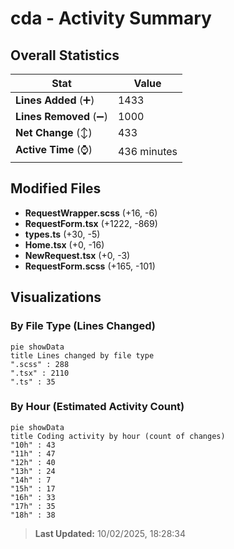 # cda - Activity Summary 

## Overall Statistics

| Stat                   | Value                                                             |
| ---------------------- | ----------------------------------------------------------------- |
| **Lines Added** (➕)   | 1433                                          |
| **Lines Removed** (➖) | 1000                                        |
| **Net Change** (↕)    | 433                |
| **Active Time** (⌚)   | 436 minutes |


## Modified Files
- **RequestWrapper.scss** (+16, -6)
- **RequestForm.tsx** (+1222, -869)
- **types.ts** (+30, -5)
- **Home.tsx** (+0, -16)
- **NewRequest.tsx** (+0, -3)
- **RequestForm.scss** (+165, -101)

## Visualizations

### By File Type (Lines Changed)

```mermaid
pie showData
title Lines changed by file type
".scss" : 288
".tsx" : 2110
".ts" : 35
```

### By Hour (Estimated Activity Count)

```mermaid
pie showData
title Coding activity by hour (count of changes)
"10h" : 43
"11h" : 47
"12h" : 40
"13h" : 24
"14h" : 7
"15h" : 17
"16h" : 33
"17h" : 35
"18h" : 38
```


> **Last Updated:** 10/02/2025, 18:28:34